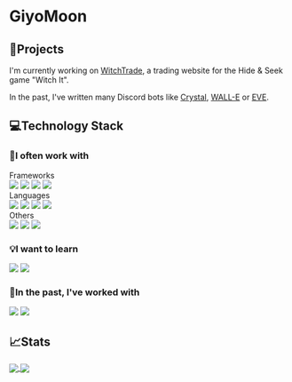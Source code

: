 # GiyoMoon
## 📘Projects
I'm currently working on [WitchTrade](https://witchtrade.org/), a trading website for the Hide & Seek game "Witch It".

In the past, I've written many Discord bots like [Crystal](https://github.com/prsm/Crystal), [WALL-E](https://github.com/GiyoMoon/WALL-E) or [EVE](https://github.com/GiyoMoon/EVE).

## 💻Technology Stack
### 💜I often work with
<div></div>
Frameworks
<div>
  <img src="https://img.shields.io/badge/NestJS%20-%23404040.svg?&style=flat-square&logo=nestjs&logoColor=88DCFE"/>
  <img src="https://img.shields.io/badge/React%20-%23404040.svg?&style=flat-square&logo=react&logoColor=88DCFE"/>
  <img src="https://img.shields.io/badge/Angular%20-%23404040.svg?&style=flat-square&logo=angular&logoColor=88DCFE"/>
  <img src="https://img.shields.io/badge/Tailwind%20-%23404040.svg?&style=flat-square&logo=tailwind-css&logoColor=88DCFE"/>
</div>
Languages
<div>
  <img src="https://img.shields.io/badge/Typescript%20-%23404040.svg?&style=flat-square&logo=typescript&logoColor=C691E9"/>
  <img src="https://img.shields.io/badge/Javascript%20-%23404040.svg?&style=flat-square&logo=javascript&logoColor=C691E9"/>
  <img src="https://img.shields.io/badge/HTML5%20-%23404040.svg?&style=flat-square&logo=html5&logoColor=C691E9"/>
  <img src="https://img.shields.io/badge/CSS3%20-%23404040.svg?&style=flat-square&logo=css3&logoColor=C691E9"/>
</div>
Others
<div>
  <img src="https://img.shields.io/badge/Docker%20-%23404040.svg?&style=flat-square&logo=docker&logoColor=88DCFE"/>
  <img src="https://img.shields.io/badge/Git%20-%23404040.svg?&style=flat-square&logo=git&logoColor=88DCFE"/>
  <img src="https://img.shields.io/badge/MySQL%20-%23404040.svg?&style=flat-square&logo=mysql&logoColor=88DCFE"/>
</div>

### 💡I want to learn
<div>
  <img src="https://img.shields.io/badge/Next.js%20-%23404040.svg?&style=flat-square&logo=next.js&logoColor=C691E9"/>
  <img src="https://img.shields.io/badge/Kubernetes%20-%23404040.svg?&style=flat-square&logo=kubernetes&logoColor=C691E9"/>
</div>

### 💫In the past, I've worked with
<div>
  <img src="https://img.shields.io/badge/Java%20-%23404040.svg?&style=flat-square&logo=java&logoColor=88DCFE"/>
  <img src="https://img.shields.io/badge/PHP%20-%23404040.svg?&style=flat-square&logo=php&logoColor=88DCFE"/>
</div>

## 📈Stats

<a href="https://github.com/GiyoMoon">
  <img align="center" src="https://github-readme-stats.vercel.app/api?username=GiyoMoon&theme=material-palenight&count_private=true&hide_border=true&line_height=24&show_icons=true" />
</a>
<a href="https://github.com/GiyoMoon?tab=repositories">
<img align="center" src="https://github-readme-stats.vercel.app/api/top-langs/?username=GiyoMoon&layout=compact&theme=material-palenight&langs_count=8&hide_border=true" />
</a>
